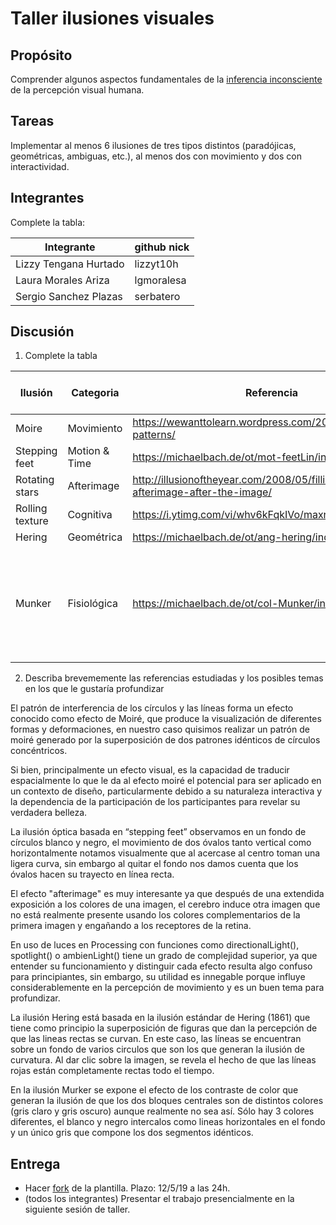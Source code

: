 # Taller ilusiones visuales

## Propósito

Comprender algunos aspectos fundamentales de la [inferencia inconsciente](https://github.com/VisualComputing/Cognitive) de la percepción visual humana.

## Tareas

Implementar al menos 6 ilusiones de tres tipos distintos (paradójicas, geométricas, ambiguas, etc.), al menos dos con movimiento y dos con interactividad.

## Integrantes

Complete la tabla:

| Integrante | github nick |
|------------|-------------|
| Lizzy Tengana Hurtado | lizzyt10h |
| Laura Morales Ariza | lgmoralesa |
| Sergio Sanchez Plazas | serbatero |

## Discusión

1. Complete la tabla

| Ilusión | Categoria | Referencia | Tipo de interactividad (si aplica) | URL código base (si aplica) |
|---------|-----------|------------|------------------------------------|-----------------------------|
|     Moire    |     Movimiento      |     https://wewanttolearn.wordpress.com/2015/10/07/moire-patterns/       |                                   |               https://www.openprocessing.org/sketch/348969              |
|    Stepping feet     |      Motion & Time     |      https://michaelbach.de/ot/mot-feetLin/index.html      |   mousePressed                                 |                             |
| Rotating stars | Afterimage | http://illusionoftheyear.com/2008/05/filling-in-the-afterimage-after-the-image/ | | https://processing.org/examples/regularpolygon.html https://processing.org/examples/star.html |
| Rolling texture | Cognitiva | https://i.ytimg.com/vi/whv6kFqkIVo/maxresdefault.jpg | | |
| Hering       |   Geométrica        |    https://michaelbach.de/ot/ang-hering/index.html        |    mousePressed                                |                             |
|  Munker       |    Fisiológica       |   https://michaelbach.de/ot/col-Munker/index.html         |       mousePressed: remueve las lineas intercaladas del fondo, keyPressed: (+,-) mueve el fondo de arriba a abajo       |                             |

2. Describa brevememente las referencias estudiadas y los posibles temas en los que le gustaría profundizar

El patrón de interferencia de los círculos y las líneas forma un efecto conocido como efecto de Moiré, que produce la visualización de diferentes formas y deformaciones, en nuestro caso quisimos realizar un patrón de moiré generado por la superposición de dos patrones idénticos de círculos concéntricos.

Si bien, principalmente un efecto visual, es la capacidad de traducir espacialmente lo que le da al efecto moiré el potencial para ser aplicado en un contexto de diseño, particularmente debido a su naturaleza interactiva y la dependencia de la participación de los participantes para revelar su verdadera belleza.

La ilusión óptica basada en “stepping feet” observamos en un fondo de círculos blanco y negro, el movimiento de dos óvalos tanto vertical como horizontalmente notamos visualmente que al acercase al centro toman una ligera curva, sin embargo al quitar el fondo nos damos cuenta que los óvalos hacen su trayecto en línea recta.

El efecto "afterimage" es muy interesante ya que después de una extendida exposición a los colores de una imagen, el cerebro induce otra imagen que no está realmente presente usando los colores complementarios de la primera imagen y engañando a los receptores de la retina.

En uso de luces en Processing con funciones como directionalLight(), spotlight() o ambienLight() tiene un grado de complejidad superior, ya que entender su funcionamiento y distinguir cada efecto resulta algo confuso para principiantes, sin embargo, su utilidad es innegable porque influye considerablemente en la percepción de movimiento y es un buen tema para profundizar.

La ilusión Hering está basada en la ilusión estándar de Hering (1861) que tiene como principio la superposición de figuras que dan la percepción de que las lineas rectas se curvan. En este caso, las líneas se encuentran sobre un fondo de varios circulos que son los que generan la ilusión de curvatura. Al dar clic sobre la imagen, se revela el hecho de que las líneas rojas están completamente rectas todo el tiempo.

En la ilusión Murker se expone el efecto de los contraste de color que generan la ilusión de que los dos bloques centrales son de distintos colores (gris claro y gris oscuro) aunque realmente no sea así. Sólo hay 3 colores diferentes, el blanco y negro intercalos como lineas horizontales en el fondo y un único gris que compone los dos segmentos idénticos. 

## Entrega

* Hacer [fork](https://help.github.com/articles/fork-a-repo/) de la plantilla. Plazo: 12/5/19 a las 24h.
* (todos los integrantes) Presentar el trabajo presencialmente en la siguiente sesión de taller.
